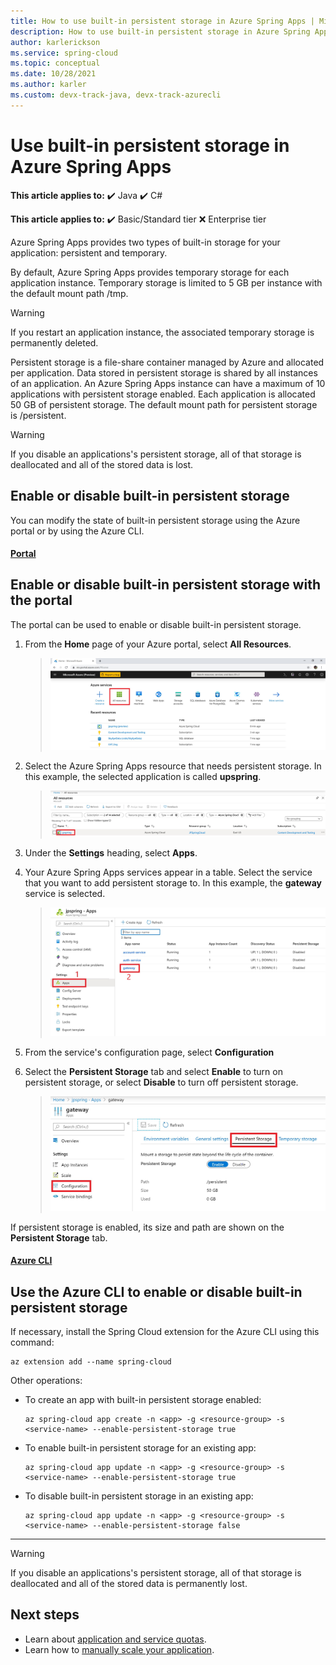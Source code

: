 ```yaml
---
title: How to use built-in persistent storage in Azure Spring Apps | Microsoft Docs
description: How to use built-in persistent storage in Azure Spring Apps
author: karlerickson
ms.service: spring-cloud
ms.topic: conceptual
ms.date: 10/28/2021
ms.author: karler
ms.custom: devx-track-java, devx-track-azurecli
---
```


# Use built-in persistent storage in Azure Spring Apps

**This article applies to:** ✔️ Java ✔️ C#

**This article applies to:** ✔️ Basic/Standard tier ❌ Enterprise tier

Azure Spring Apps provides two types of built-in storage for your application: persistent and temporary.

By default, Azure Spring Apps provides temporary storage for each application instance. Temporary storage is limited to 5 GB per instance with the default mount path /tmp.

> [!WARNING]
> If you restart an application instance, the associated temporary storage is permanently deleted.

Persistent storage is a file-share container managed by Azure and allocated per application. Data stored in persistent storage is shared by all instances of an application. An Azure Spring Apps instance can have a maximum of 10 applications with persistent storage enabled. Each application is allocated 50 GB of persistent storage. The default mount path for persistent storage is /persistent.

> [!WARNING]
> If you disable an applications's persistent storage, all of that storage is deallocated and all of the stored data is lost.

## Enable or disable built-in persistent storage

You can modify the state of built-in persistent storage using the Azure portal or by using the Azure CLI.

#### [Portal](#tab/azure-portal)

## Enable or disable built-in persistent storage with the portal

The portal can be used to enable or disable built-in persistent storage.

1. From the **Home** page of your Azure portal, select **All Resources**.

    >![Locate the All Resources icon](media/portal-all-resources.jpg)

1. Select the Azure Spring Apps resource that needs persistent storage. In this example, the selected application is called **upspring**.

    > ![Select your application](media/select-service.jpg)

1. Under the **Settings** heading, select **Apps**.

1. Your Azure Spring Apps services appear in a table.  Select the service that you want to add persistent storage to. In this example, the **gateway** service is selected.

    > ![Select your service](media/select-gateway.jpg)

1. From the service's configuration page, select **Configuration**

1. Select the **Persistent Storage** tab and select **Enable** to turn on persistent storage, or select **Disable** to turn off persistent storage.

    > ![Enable persistent storage](media/enable-persistent-storage.jpg)

If persistent storage is enabled, its size and path are shown on the **Persistent Storage** tab.

#### [Azure CLI](#tab/azure-cli)
## Use the Azure CLI to enable or disable built-in persistent storage
If necessary, install the Spring Cloud extension for the Azure CLI using this command:

```azurecli
az extension add --name spring-cloud
```

Other operations:

* To create an app with built-in persistent storage enabled:

    ```azurecli
    az spring-cloud app create -n <app> -g <resource-group> -s <service-name> --enable-persistent-storage true
    ```

* To enable built-in persistent storage for an existing app:

    ```azurecli
    az spring-cloud app update -n <app> -g <resource-group> -s <service-name> --enable-persistent-storage true
    ```

* To disable built-in persistent storage in an existing app:

    ```azurecli
    az spring-cloud app update -n <app> -g <resource-group> -s <service-name> --enable-persistent-storage false
    ```

---

> [!WARNING]
> If you disable an applications's persistent storage, all of that storage is deallocated and all of the stored data is permanently lost.

## Next steps

* Learn about [application and service quotas](./quotas.md).
* Learn how to [manually scale your application](./how-to-scale-manual.md).
